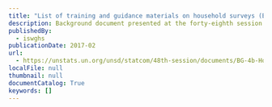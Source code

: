 ```yaml
---
title: "List of training and guidance materials on household surveys (Excel)"
description: Background document presented at the forty-eighth session of the United Nations Statistical Commission.
publishedBy:
  - iswghs
publicationDate: 2017-02
url:
  - https://unstats.un.org/unsd/statcom/48th-session/documents/BG-4b-HouseholdSurveys-2-E.xlsx
localFile: null
thumbnail: null
documentCatalog: True
keywords: []
---
```


